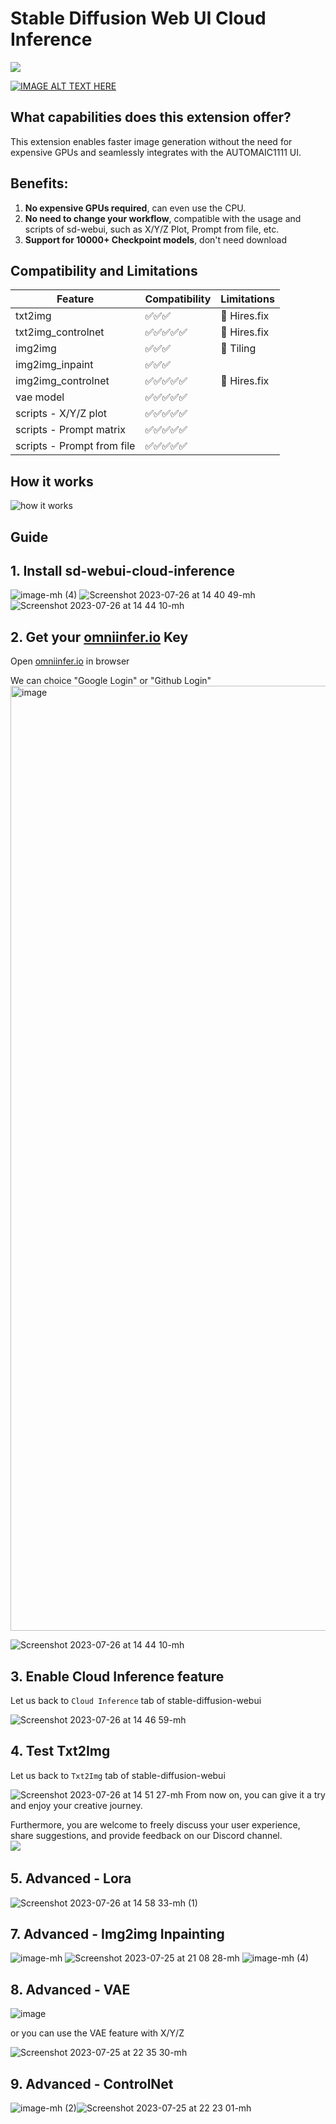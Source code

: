 # Stable Diffusion Web UI Cloud Inference


[![](https://dcbadge.vercel.app/api/server/nzqq8UScpx)](https://discord.gg/nzqq8UScpx)


[![IMAGE ALT TEXT HERE](https://img.youtube.com/vi/B8s2L_o3DrU/0.jpg)](https://www.youtube.com/watch?v=B8s2L_o3DrU)



## What capabilities does this extension offer?

This extension enables faster image generation without the need for expensive GPUs and seamlessly integrates with the AUTOMAIC1111 UI.

## Benefits:
1. **No expensive GPUs required**, can even use the CPU.
2. **No need to change your workflow**, compatible with the usage and scripts of sd-webui, such as X/Y/Z Plot, Prompt from file, etc.
3. **Support for 10000+ Checkpoint models**, don't need download

## Compatibility and Limitations

| Feature                    | Compatibility | Limitations |
| -------------------------- | ------------- | ----------- |
| txt2img                    | ✅✅✅           | 🚫 Hires.fix |
| txt2img_controlnet         | ✅✅✅✅✅         | 🚫 Hires.fix |
| img2img                    | ✅✅✅           | 🚫 Tiling    |
| img2img_inpaint            | ✅✅✅           |             |
| img2img_controlnet         | ✅✅✅✅✅         | 🚫 Hires.fix |
| vae model                  | ✅✅✅✅✅         |             |
| scripts - X/Y/Z plot       | ✅✅✅✅✅         |             |
| scripts - Prompt matrix    | ✅✅✅✅✅         |             |
| scripts - Prompt from file | ✅✅✅✅✅         |             |



## How it works

![how it works](./docs/how-it-works.png)
## Guide
## 1. Install sd-webui-cloud-inference

![image-mh (4)](https://github.com/omniinfer/sd-webui-cloud-inference/assets/16937838/d187c9b2-ab64-40bf-8327-443db6a322c6)
![Screenshot 2023-07-26 at 14 40 49-mh](https://github.com/omniinfer/sd-webui-cloud-inference/assets/16937838/6c2d491d-b056-4f9a-b955-2a0b93c6afc4)
![Screenshot 2023-07-26 at 14 44 10-mh](https://github.com/omniinfer/sd-webui-cloud-inference/assets/16937838/1b8ec05a-2ec2-4da8-a0c8-bd10ac01e626)


## 2. Get your [omniinfer.io](https://www.omniinfer.io/user/login?utm_source=github_wiki) Key

Open [omniinfer.io](https://www.omniinfer.io/user/login?utm_source=github_wiki) in browser 

We can choice "Google Login" or "Github Login"
<img width="1512" alt="image" src="https://github.com/omniinfer/sd-webui-cloud-inference/assets/16937838/5dd02f42-f824-402e-99d7-8fd0ecc8776f">

![Screenshot 2023-07-26 at 14 44 10-mh](https://github.com/omniinfer/sd-webui-cloud-inference/assets/16937838/ae71a189-4d7c-4aea-a32f-d3a375b94b72)



## 3. Enable Cloud Inference feature

Let us back to `Cloud Inference` tab of stable-diffusion-webui 

![Screenshot 2023-07-26 at 14 46 59-mh](https://github.com/omniinfer/sd-webui-cloud-inference/assets/16937838/3917f085-51b3-4ad2-8a84-539d074bf63a)

## 4. Test Txt2Img

Let us back to `Txt2Img` tab of stable-diffusion-webui


![Screenshot 2023-07-26 at 14 51 27-mh](https://github.com/omniinfer/sd-webui-cloud-inference/assets/16937838/cf2934d3-c5eb-4f7f-9485-04fafb832bbc)
From now on, you can give it a try and enjoy your creative journey.

Furthermore, you are welcome to freely discuss your user experience, share suggestions, and provide feedback on our Discord channel.
<br>​[![](https://dcbadge.vercel.app/api/server/kJCEK9zf)](https://discord.gg/kJCEK9zf)


## 5. Advanced - Lora

![Screenshot 2023-07-26 at 14 58 33-mh (1)](https://github.com/omniinfer/sd-webui-cloud-inference/assets/16937838/ebf4b5c9-189a-483c-b688-3bb2a19dbe8b)


## 7. Advanced - Img2img Inpainting
![image-mh](https://github.com/omniinfer/sd-webui-cloud-inference/assets/16937838/6681b6d8-9d3e-45c0-bfe3-57fad26cc5e6)
![Screenshot 2023-07-25 at 21 08 28-mh](https://github.com/omniinfer/sd-webui-cloud-inference/assets/16937838/286e45dc-ca3e-419a-98da-15d298f32e07)
![image-mh (4)](https://github.com/omniinfer/sd-webui-cloud-inference/assets/16937838/ed1d9d41-e0bf-4635-8423-ada83f03359e)
## 8. Advanced - VAE

![image](https://github.com/omniinfer/sd-webui-cloud-inference/assets/16937838/86abe84f-c34d-4e8d-8edc-920b6aaae050)

or you can use the VAE feature with X/Y/Z

![Screenshot 2023-07-25 at 22 35 30-mh](https://github.com/omniinfer/sd-webui-cloud-inference/assets/16937838/3dcb44df-c5a7-4fae-805d-5f69a1f2fb6e)


## 9. Advanced - ControlNet
![image-mh (2)](https://github.com/omniinfer/sd-webui-cloud-inference/assets/16937838/cd7ed643-831c-4999-94a1-9f9668e080cc)![Screenshot 2023-07-25 at 22 23 01-mh](https://github.com/omniinfer/sd-webui-cloud-inference/assets/16937838/db74e466-5e7f-421f-b33c-09802f5ee2c5)
